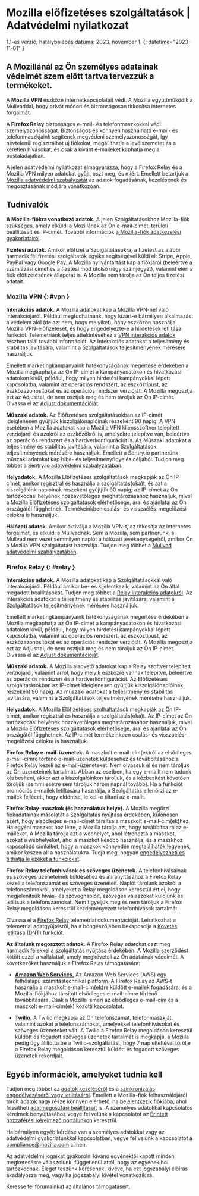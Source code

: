 ﻿# Mozilla előfizetéses szolgáltatások | Adatvédelmi nyilatkozat

1.1-es verzió, hatálybalépés dátuma: 2023. november 1.
{: datetime="2023-11-01" }

## A Mozillánál az Ön személyes adatainak védelmét szem előtt tartva tervezzük a termékeket.

A __Mozilla VPN__ eszköze internetkapcsolatait védi. A Mozilla együttműködik a Mullvaddal, hogy privát módon és biztonságosan titkosítsa internetes forgalmát.

A __Firefox Relay__ biztonságos e-mail- és telefonmaszkokkal védi személyazonosságát. Biztonságos és könnyen használható e-mail- és telefonmaszkjaink segítenek megvédeni személyazonosságát, így névtelenül regisztrálhat új fiókokat, megállíthatja a levélszemetet és a kéretlen hívásokat, és csak a kívánt e-maileket kaphatja meg a postaládájában.

A jelen adatvédelmi nyilatkozat elmagyarázza, hogy a Firefox Relay és a Mozilla VPN milyen adatokat gyűjt, oszt meg, és miért. Emellett betartjuk a [Mozilla adatvédelmi szabályzatát](https://www.mozilla.org/privacy/) az adatok fogadásának, kezelésének és megosztásának módjára vonatkozóan.

## Tudnivalók

__A Mozilla-fiókra vonatkozó adatok.__ A jelen Szolgáltatásokhoz Mozilla-fiók szükséges, amely elküldi a Mozillának az Ön e-mail-címét, területi beállításait és IP-címét. További információk [a Mozilla-fiók adatkezelési gyakorlatairól](https://www.mozilla.org/privacy/mozilla-accounts/).

__Fizetési adatok.__ Amikor előfizet a Szolgáltatásokra, a fizetést az alábbi harmadik fél fizetési szolgáltatók egyike segítségével küldi el: Stripe, Apple, PayPal vagy Google Pay. A Mozilla nyilvántartást kap a fiókjáról (beleértve a számlázási címét és a fizetési mód utolsó négy számjegyét), valamint eléri a fiók előfizetésének állapotát is. A Mozilla nem tárolja az Ön teljes fizetési adatait.

### Mozilla VPN {: #vpn }

__Interakciós adatok.__ A Mozilla adatokat kap a Mozilla VPN-nel való interakciójáról. Például megtudhatnánk, hogy kizárt-e bármilyen alkalmazást a védelem alól (de azt nem, hogy melyiket), hány eszközön használja Mozilla VPN-előfizetését, és hogy engedélyezte-e a hirdetések letiltása funkciót. Telemetriánk teljes áttekintéséhez a [VPN interakciós adatok](https://dictionary.telemetry.mozilla.org/apps/mozilla_vpn) részben talál további információt. Az Interakciós adatokat a teljesítmény és stabilitás javítására, valamint a Szolgáltatások teljesítményének mérésére használjuk.

Emellett marketingkampányaink hatékonyságának megértése érdekében a Mozilla megkaphatja az Ön IP-címét a kampányadatokon és hivatkozási adatokon kívül, például, hogy milyen hirdetési kampányokkal lépett kapcsolatba, valamint az operációs rendszert, az eszköztípust, az eszközazonosítókat és az operációs rendszer verzióját. A Mozilla megosztja ezt az Adjusttal, de nem osztjuk meg és nem tároljuk az Ön IP-címét. Olvassa el az [Adjust dokumentációját](https://github.com/mozilla-mobile/mozilla-vpn-client/blob/main/src/adjust/adjust.md).

__Műszaki adatok.__ Az Előfizetéses szolgáltatásokban az IP-címét ideiglenesen gyűjtjük kiszolgálónaplóinak részeként 90 napig. A VPN esetében a Mozilla adatokat kap a Mozilla VPN kliensszoftver telepített verziójáról és azokról az eszközökről is, amelyekre telepítve van, beleértve az operációs rendszert és a hardverkonfigurációt is. Az Műszaki adatokat a teljesítmény és stabilitás javítására, valamint a Szolgáltatások teljesítményének mérésére használjuk. Emellett a Sentry.io partnerünk műszaki adatokat kap hiba- és teljesítményfigyelés céljából. Tudjon meg többet a [Sentry.io adatvédelmi szabályzatában](https://sentry.io/privacy/).

__Helyadatok.__ A Mozilla Előfizetéses szolgáltatások megkapják az Ön IP-címét, amikor regisztrál és használja a szolgáltatás(oka)t, és azt a kiszolgálónk naplóinak részeként gyűjtjük 90 napig; az IP-címet az Ön tartózkodási helyének hozzávetőleges meghatározásához használjuk, mivel a Mozilla Előfizetéses szolgáltatások elérhetősége, árai és ajánlatai az Ön országától függhetnek. Termékeinkben csalás- és visszaélés-megelőzési célokra is használjuk.

__Hálózati adatok.__ Amikor aktiválja a Mozilla VPN-t, az titkosítja az internetes forgalmat, és elküldi a Mullvadnak. Sem a Mozilla, sem partnerünk, a Mullvad nem vezet semmilyen naplót a hálózati tevékenységeiről, amikor Ön a Mozilla VPN szolgáltatást használja. Tudjon meg többet a [Mullvad adatvédelmi szabályzatában](https://mullvad.net/help/no-logging-data-policy/).

### Firefox Relay {: #relay }

__Interakciós adatok.__ A Mozilla adatokat kap a Szolgáltatásokkal való interakciójáról. Például amikor be- és kijelentkezik, valamint az Ön által megadott beállításokat. Tudjon meg többet a [Relay interakciós adatokról](https://github.com/mozilla/fx-private-relay/blob/main/METRICS.md). Az Interakciós adatokat a teljesítmény és stabilitás javítására, valamint a Szolgáltatások teljesítményének mérésére használjuk.

Emellett marketingkampányaink hatékonyságának megértése érdekében a Mozilla megkaphatja az Ön IP-címét a kampányadatokon és hivatkozási adatokon kívül, például, hogy milyen hirdetési kampányokkal lépett kapcsolatba, valamint az operációs rendszert, az eszköztípust, az eszközazonosítókat és az operációs rendszer verzióját. A Mozilla megosztja ezt az Adjusttal, de nem osztjuk meg és nem tároljuk az Ön IP-címét. Olvassa el az [Adjust dokumentációját](https://github.com/mozilla-mobile/mozilla-vpn-client/blob/main/src/adjust/adjust.md).

__Műszaki adatok.__ A Mozilla alapvető adatokat kap a Relay szoftver telepített verziójáról, valamint arról, hogy melyik eszközre vannak telepítve, beleértve az operációs rendszert és a hardverkonfigurációt. Az Előfizetéses szolgáltatásokban az IP-címét ideiglenesen gyűjtjük kiszolgálónaplóinak részeként 90 napig. Az műszaki adatokat a teljesítmény és stabilitás javítására, valamint a Szolgáltatások teljesítményének mérésére használjuk.

__Helyadatok.__ A Mozilla Előfizetéses szolháltatások megkapják az Ön IP-címét, amikor regisztrál és használja a szolgáltatás(oka)t. Az IP-címet az Ön tartózkodási helyének hozzávetőleges meghatározásához használjuk, mivel a Mozilla Előfizetéses szolgáltatások elérhetősége, árai és ajánlatai az Ön országától függhetnek. Az IP-címét termékeinkben csalás- és visszaélés-megelőzési célokra is használjuk.

__Firefox Relay e-mail-üzenetek.__ A maszkolt e-mail-cím(ek)ről az elsődleges e-mail-címre történő e-mail-üzenetek küldéséhez és továbbításához a Firefox Relay kezeli az e-mail-üzeneteket. Nem olvassuk el és nem tároljuk az Ön üzeneteinek tartalmát. Abban az esetben, ha egy e-mailt nem tudunk kézbesíteni, akkor azt a kiszolgálóinkon tároljuk, és a kézbesítést követően töröljük (semmi esetre sem tároljuk három napnál tovább). Ha a funkciót promóciós e-mailek letiltására használja, a Szolgáltatás ellenőrzi az e-mailek fejléceit, hogy eldöntse, le kell-e tiltani az e-mailt.

__Firefox Relay-maszkok (és használatuk helye).__ A Mozilla megőrzi fiókadatainak másolatát a Szolgáltatás nyújtása érdekében, különösen azért, hogy elsődleges e-mail-címét társítsa a maszkolt e-mail-cím(ek)hez. Ha egyéni maszkot hoz létre, a Mozilla tárolja azt, hogy továbbítsa rá az e-maileket. A Mozilla tárolja azt a webhelyet, ahol létrehozta a maszkot, azokat a webhelyeket, ahol a maszkot később használja, és a maszkhoz kapcsolódó címkéket, hogy a maszkok könnyedén megtalálhatók legyenek, amikor készen áll a használatukra. Tudja meg, hogyan [engedélyezheti és tilthatja le ezeket a funkciókat](https://relay.firefox.com/faq).

__Firefox Relay telefonhívások és szöveges üzenetek.__ A telefonhívásainak és szöveges üzeneteinek küldéséhez és átirányításához a Firefox Relay kezeli a telefonszámát és szöveges üzeneteit. Naplót tárolunk azokról a telefonszámokról, amelyeket a Relay megoldáson keresztül ért el, hogy megjelenítsük hívás- és szövegnaplóit, szöveges válaszokat küldjünk és letiltsuk a telefonszámokat. Nem figyeljük meg és nem tároljuk a Firefox Relay megoldáson keresztül kezdeményezett telefonhívások tartalmát.

Olvassa el a [Firefox Relay](https://github.com/mozilla/fx-private-relay/blob/main/METRICS.md) telemetriai dokumentációját. Leiratkozhat a telemetriai adatgyűjtésről, ha a böngészőjében bekapcsolja a [Követés letiltása (DNT)](https://support.mozilla.org/kb/how-do-i-turn-do-not-track-feature) funkciót.

__Az általunk megosztott adatok.__ A Firefox Relay adatokat oszt meg harmadik felekkel a szolgáltatás nyújtása érdekében. A Mozilla szerződést kötött ezzel a vállalattal, amely megköveteli az Ön adatainak védelmét. A következőket használjuk a Firefox Relay támogatására:

* __[Amazon Web Services.](https://aws.amazon.com/privacy/)__ Az Amazon Web Services (AWS) egy felhőalapú számítástechnikai platform. A Firefox Relay az AWS-t használja a maszkolt e-mail-cím(ek)re küldött e-mailek fogadására, és a Mozilla-fiókjához társított elsődleges e-mail-címre történő továbbítására. Csak a Mozilla ismeri az elsődleges e-mail-cím és a maszkolt e-mail-cím(ek) közötti kapcsolatot.

* __[Twilio.](https://www.twilio.com/en-us/legal/privacy)__ A Twilio megkapja az Ön telefonszámát, telefonmaszkját, valamint azokat a telefonszámokat, amelyekkel telefonhívásokat és szöveges üzeneteket vált. A Twilio a Firefox Relay megoldáson keresztül küldött és fogadott szöveges üzenetek tartalmát is megkapja, a Mozilla pedig úgy állította be a Twilio-szolgáltatást, hogy 7 nap elteltével törölje a Firefox Relay megoldáson keresztül küldött és fogadott szöveges üzenetek rekordjait.

## Egyéb információk, amelyeket tudnia kell

Tudjon meg többet az [adatok kezeléséről](https://support.mozilla.org/kb/firefox-accounts-managing-account-data) és a [szinkronizálás engedélyezéséről vagy letiltásáról](https://support.mozilla.org/kb/how-do-i-set-sync-my-computer). Emellett a Mozilla-fiók felhasználójáról tárolt adatok nagy része könnyen elérhető, ha [bejelentkezik](https://accounts.firefox.com/signin) fiókjába, ahol frissítheti [adatmegosztási beállításait](https://accounts.firefox.com/settings/) is. A személyes adatokkal kapcsolatos kérelmek benyújtásához vegye fel velünk a kapcsolatot az [Érintett hozzáférési kérelmező portálunkon](https://privacyportal.onetrust.com/webform/1350748f-7139-405c-8188-22740b3b5587/4ba08202-2ede-4934-a89e-f0b0870f95f0) keresztül.

Ha bármilyen egyéb kérdése van a személyes adatokkal vagy az adatvédelmi gyakorlatunkkal kapcsolatban, vegye fel velünk a kapcsolatot a compliance@mozilla.com címen.

Az adatvédelmi jogaikat gyakorolni kívánó egyénektől kapott minden megkeresésre válaszolunk, függetlenül attól, hogy az egyének hol tartózkodnak. Eleget teszünk kérésének, kivéve, ha ezt jogszabályi előírás akadályozza meg, vagy ha jogszabályi kivétel vonatkozik rá.

Keresse fel [fórumainkat](https://support.mozilla.org/) az általános támogatásért.
